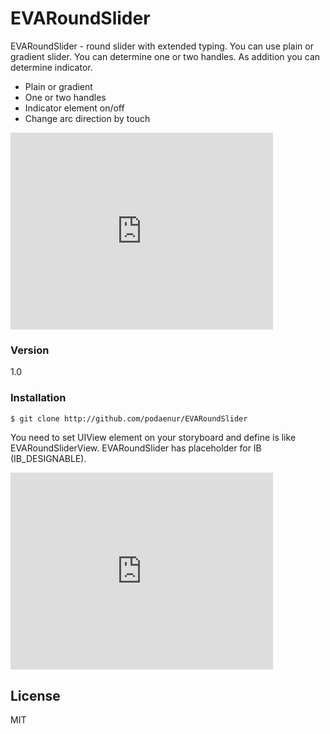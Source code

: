 # EVARoundSlider

EVARoundSlider - round slider with extended typing. You can use plain or gradient slider. You can determine one or two handles. As addition you can determine indicator.

  - Plain or gradient
  - One or two handles
  - Indicator element on/off
  - Change arc direction by touch

<iframe width="420" height="315" src="https://youtu.be/6FqsfMz0wWw" frameborder="0" allowfullscreen></iframe>

### Version
1.0

### Installation

```sh
$ git clone http://github.com/podaenur/EVARoundSlider
```
You need to set UIView element on your storyboard and define is like EVARoundSliderView. EVARoundSlider has placeholder for IB (IB_DESIGNABLE).

<iframe width="420" height="315" src="https://youtu.be/moi_cEGQVwA" frameborder="0" allowfullscreen></iframe>


License
----

MIT

